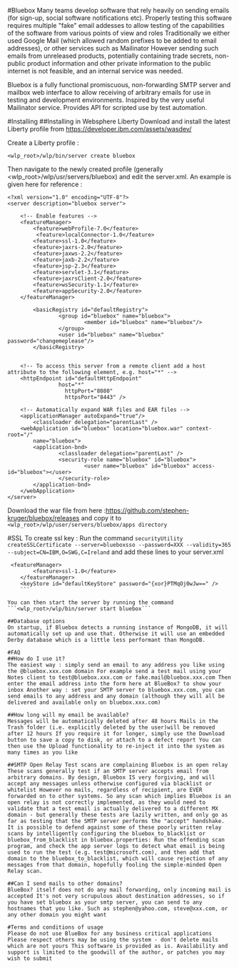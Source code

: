 #Bluebox
Many teams develop software that rely heavily on sending emails (for sign-up, social software notifications etc). Properly testing this software requires multiple "fake" email addesses to allow testing of the capabilities of the software from various points of view and roles Traditionally we either used Google Mail (which allowed random prefixes to be added to email addresses), or other services such as Mailinator However sending such emails from unreleased products, potentially containing trade secrets, non-public product information and other private information to the public internet is not feasible, and an internal service was needed.

Bluebox is a fully functional promiscuous, non-forwarding SMTP server and mailbox web interface to allow receiving of arbitrary emails for use in testing and development environments. Inspired by the very useful Mailinator service. Provides API for scripted use by test automation.

#Installing
##Installing in Websphere Liberty
Download and install the latest Liberty profile from https://developer.ibm.com/assets/wasdev/

Create a Liberty profile :
```
<wlp_root>/wlp/bin/server create bluebox
```

Then navigate to the newly created profile (generally <wlp_root>/wlp/usr/servers/bluebox) and edit the server.xml.
An example is given here for reference :
```
<?xml version="1.0" encoding="UTF-8"?>
<server description="bluebox server">

    <!-- Enable features -->
    <featureManager>
        <feature>webProfile-7.0</feature>
         <feature>localConnector-1.0</feature>
        <feature>ssl-1.0</feature>
        <feature>jaxrs-2.0</feature>
        <feature>jaxws-2.2</feature>
        <feature>jaxb-2.2</feature>
        <feature>jsp-2.3</feature>
        <feature>servlet-3.1</feature>
        <feature>jaxrsClient-2.0</feature>
        <feature>wsSecurity-1.1</feature>
        <feature>appSecurity-2.0</feature>
    </featureManager>

        <basicRegistry id="defaultRegistry">
                <group id="bluebox" name="bluebox">
                        <member id="bluebox" name="bluebox"/>
                </group>
                <user id="bluebox" name="bluebox" password="changemeplease"/>
        </basicRegistry>


    <!-- To access this server from a remote client add a host attribute to the following element, e.g. host="*" -->
    <httpEndpoint id="defaultHttpEndpoint"
                host="*"
                  httpPort="8080"
                  httpsPort="8443" />

    <!-- Automatically expand WAR files and EAR files -->
    <applicationManager autoExpand="true"/>
        <classloader delegation="parentLast" />
    <webApplication id="bluebox" location="bluebox.war" context-root="/"
        name="bluebox">
        <application-bnd>
                <classloader delegation="parentLast" />
                <security-role name="bluebox" id="bluebox">
                        <user name="bluebox" id="bluebox" access-id="bluebox"></user>
                </security-role>
        </application-bnd>
    </webApplication>
</server>
```

Download the war file from here :https://github.com/stephen-kruger/bluebox/releases and copy it to
```<wlp_root>/wlp/user/servers/bluebox/apps directory```

#SSL
To create ssl key :
Run the command
```securityUtility createSSLCertificate --server=blueboxsso --password=XXX --validity=365 --subject=CN=IBM,O=SWG,C=Ireland```
and add these lines to your server.xml
```
 <featureManager>
        <feature>ssl-1.0</feature>
    </featureManager>
    <keyStore id="defaultKeyStore" password="{xor}PTMqOj0wJw==" />
    ```

You can then start the server by running the command ```<wlp_root>/wlp/bin/server start bluebox```

##Database options
On startup, if Bluebox detects a running instance of MongoDB, it will automatically set up and use that. Otherwise it will use an embedded Derby database which is a little less performant than MongoDB.

#FAQ
##How do I use it?
The easiest way : simply send an email to any address you like using the @bluebox.xxx.com domain For example send a test mail using your Notes client to test@bluebox.xxx.com or fake.mail@bluebox.xxx.com Then enter the email address into the form here at BlueBox? to show your inbox Another way : set your SMTP server to bluebox.xxx.com, you can send emails to any address and any domain (although they will all be delivered and available only on bluebox.xxx.com)

##How long will my email be available?
Messages will be automatically deleted after 48 hours Mails in the Trash folder (i.e. explicitly deleted by the user)will be removed after 12 hours If you require it for longer, simply use the Download button to save a copy to disk, or attach to a defect report You can then use the Upload functionality to re-inject it into the system as many times as you like

##SMTP Open Relay Test scans are complaining Bluebox is an open relay
These scans generally test if an SMTP server accepts email from arbitrary domains. By design, Bluebox IS very forgiving, and will accept any messages unless otherwise configured via blacklist or whitelist However no mails, regardless of recipient, are EVER forwarded on to other systems. So any scan which implies Bluebox is an open relay is not correctly implemented, as they would need to validate that a test email is actually delivered to a different MX domain - but generally these tests are lazily written, and only go as far as testing that the SMTP server performs the "accept" handshake. It is possible to defend against some of these poorly written relay scans by intelligently configuring the bluebox_to_blacklist or bluebox_from_blacklist in bluebox.properties: Run the offending scan program, and check the app server logs to detect what email is being used to run the test (e.g. test@microsoft.com), and then add that domain to the bluebox_to_blacklist, which will cause rejection of any messages from that domain, hopefully fooling the simple-minded Open Relay scan.

##Can I send mails to other domains?
BlueBox? itself does not do any mail forwarding, only incoming mail is accepted It's not very scrupulous about destination addresses, so if you have set bluebox as your smtp server, you can send to any hostnames that you like. Such as stephen@yahoo.com, steve@xxx.com, or any other domain you might want

#Terms and conditions of usage
Please do not use BlueBox for any business critical applications Please respect others may be using the system - don't delete mails which are not yours This software is provided as is. Availability and support is limited to the goodwill of the author, or patches you may wish to submit
